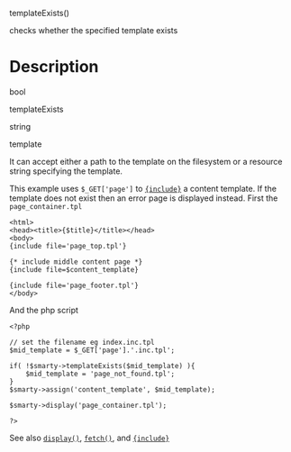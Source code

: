 templateExists()

checks whether the specified template exists

Description
===========

bool

templateExists

string

template

It can accept either a path to the template on the filesystem or a
resource string specifying the template.

This example uses `$_GET['page']` to
[`{include}`](#language.function.include) a content template. If the
template does not exist then an error page is displayed instead. First
the `page_container.tpl`


    <html>
    <head><title>{$title}</title></head>
    <body>
    {include file='page_top.tpl'}

    {* include middle content page *}
    {include file=$content_template}

    {include file='page_footer.tpl'}
    </body>

      

And the php script


    <?php

    // set the filename eg index.inc.tpl
    $mid_template = $_GET['page'].'.inc.tpl';

    if( !$smarty->templateExists($mid_template) ){
        $mid_template = 'page_not_found.tpl';
    }
    $smarty->assign('content_template', $mid_template);

    $smarty->display('page_container.tpl');

    ?>

      

See also [`display()`](#api.display), [`fetch()`](#api.fetch),
and [`{include}`](#language.function.include)
